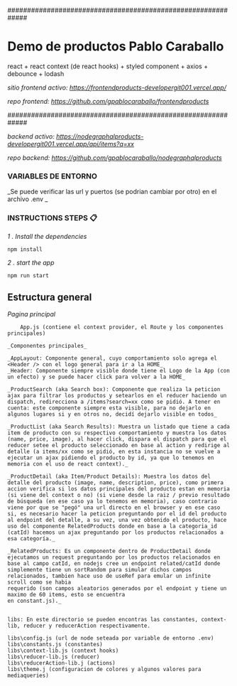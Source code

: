 #############################################################
# Demo de productos Pablo Caraballo
react + react context (de react hooks) + styled component + axios + debounce + lodash

_sitio frontend activo:_ 
_https://frontendproducts-developergit001.vercel.app/_

_repo frontend:_ 
_https://github.com/gpablocaraballo/frontendproducts_

#############################################################

_backend activo:_ 
_https://nodegraphqlproducts-developergit001.vercel.app/api/items?q=xx_

_repo backend:_ 
_https://github.com/gpablocaraballo/nodegraphqlproducts_

### VARIABLES DE ENTORNO

_Se puede verificar las url y puertos (se podrian cambiar por otro) en el archivo .env _

### INSTRUCTIONS STEPS 📋

_1 . Install the dependencies_

```
npm install
```

_2 . start the app_

```
npm run start
``` 

## Estructura general

_Pagina principal_
```
    App.js (contiene el context provider, el Route y los componentes principales)
```
```
_Componentes principales_

```
    _AppLayout: Componente general, cuyo comportamiento solo agrega el <Header /> con el logo general para ir a la HOME_
    _Header: Componente siempre visible donde tiene el Logo de la App (con un efecto) y se puede hacer click para volver a la HOME_

    _ProductSearch (aka Search box): Componente que realiza la peticion ajax para filtrar los productos y setearlos en el reducer haciendo un dispatch, redirecciona a /items?search=xx como se pidió. A tener en cuenta: este componente siempre esta visible, para no dejarlo en algunos lugares si y en otros no, decidí dejarlo visible en todos_

    _ProductList (aka Search Results): Muestra un listado que tiene a cada item de producto con su respectivo comportamiento y muestra los datos (name, price, image), al hacer click, dispara el dispatch para que el reducer setee el producto seleccionado en base al action y redirige al detalle (a items/xx como se pidió, en esta instancia no se vuelve a ejecutar un ajax pidiendo el producto by id, ya que lo tenemos en memoria con el uso de react context)._

    _ProductDetail (aka Item/Product Details): Muestra los datos del detalle del producto (image, name, description, price), como primera accion verifica si los datos principales del producto estan en memoria (si viene del context o no) (si viene desde la raiz / previo resultado de búsqueda (en ese caso ya lo tenemos en memoria), caso contrario viene por que se "pegó" una url directo en el browser y en ese caso si, es necesario hacer la peticion preguntando por el id del producto al endpoint del detalle, a su vez, una vez obtenido el producto, hace uso del componente RelatedProducts donde en base a la categoria_id (catId) hacemos un ajax preguntando por los productos relacionados a esa categoría._

    _RelatedProducts: Es un componente dentro de ProductDetail donde ejecutamos un request preguntando por los productos relacionados en base al campo catId, en nodejs cree un endpoint related/catId donde simplemente tiene un sortRandom para simular dichos campos relacionados, tambien hace uso de useRef para emular un infinite scroll como se habia
    requerido (son campos aleatorios generados por el endpoint y tiene un maximo de 60 items, esto se encuentra
    en constant.js)._

```
```
    libs: En este directorio se pueden encontras las constantes, context-lib, reducer y reducerAction respectivamente.
    
    libs\config.js (url de node seteada por variable de entorno .env)
    libs\constants.js (constantes)
    libs\context-lib.js (context hooks)
    libs\reducer-lib.js (reducer)
    libs\reducerAction-lib.j (actions)
    libs\theme.j (configuracion de colores y algunos valores para mediaqueries)
```

